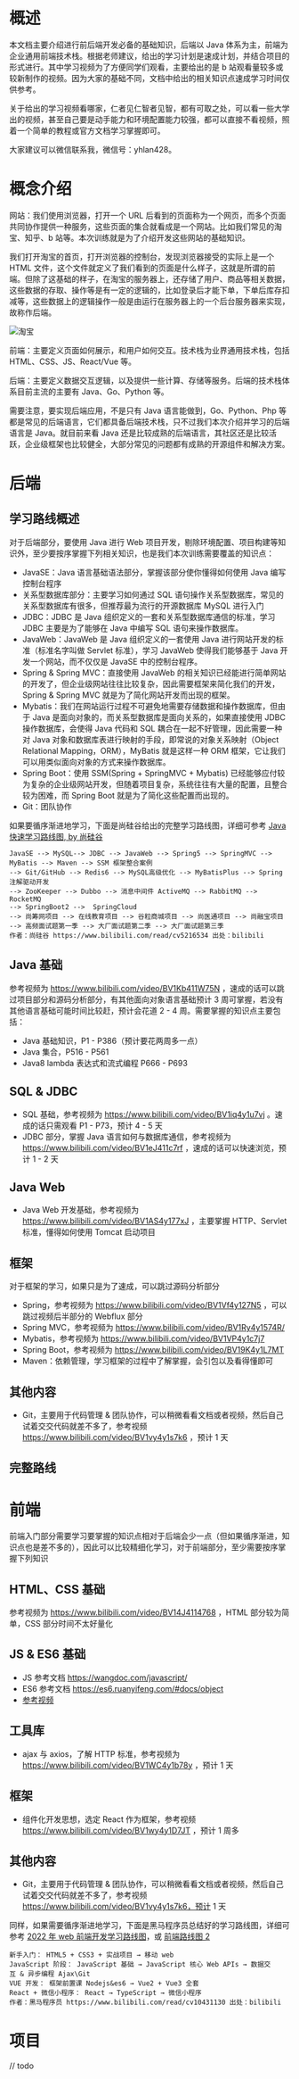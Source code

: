 # 概述

本文档主要介绍进行前后端开发必备的基础知识，后端以 Java 体系为主，前端为企业通用前端技术栈。根据老师建议，给出的学习计划是速成计划，并结合项目的形式进行。其中学习视频为了方便同学们观看，主要给出的是 b 站观看量较多或较新制作的视频。因为大家的基础不同，文档中给出的相关知识点速成学习时间仅供参考。

关于给出的学习视频看哪家，仁者见仁智者见智，都有可取之处，可以看一些大学出的视频，甚至自己要是动手能力和环境配置能力较强，都可以直接不看视频，照着一个简单的教程或官方文档学习掌握即可。

大家建议可以微信联系我，微信号：yhlan428。

# 概念介绍

网站：我们使用浏览器，打开一个 URL 后看到的页面称为一个网页，而多个页面共同协作提供一种服务，这些页面的集合就看成是一个网站。比如我们常见的淘宝、知乎、b 站等。本次训练就是为了介绍开发这些网站的基础知识。

我们打开淘宝的首页，打开浏览器的控制台，发现浏览器接受的实际上是一个 HTML 文件，这个文件就定义了我们看到的页面是什么样子，这就是所谓的前端。但除了这基础的样子，在淘宝的服务器上，还存储了用户、商品等相关数据，这些数据的存取、操作等是有一定的逻辑的，比如登录后才能下单，下单后库存扣减等，这些数据上的逻辑操作一般是由运行在服务器上的一个后台服务器来实现，故称作后端。

![淘宝](https://raw.githubusercontent.com/h428/img/master/note/00000230.jpg)

前端：主要定义页面如何展示，和用户如何交互。技术栈为业界通用技术栈，包括 HTML、CSS、JS、React/Vue 等。

后端：主要定义数据交互逻辑，以及提供一些计算、存储等服务。后端的技术栈体系目前主流的主要有 Java、Go、Python 等。

需要注意，要实现后端应用，不是只有 Java 语言能做到，Go、Python、Php 等都是常见的后端语言，它们都具备后端技术栈，只不过我们本次介绍并学习的后端语言是 Java。就目前来看 Java 还是比较成熟的后端语言，其社区还是比较活跃，企业级框架也比较健全，大部分常见的问题都有成熟的开源组件和解决方案。

# 后端

## 学习路线概述

对于后端部分，要使用 Java 进行 Web 项目开发，剔除环境配置、项目构建等知识外，至少要按序掌握下列相关知识，也是我们本次训练需要覆盖的知识点：

- JavaSE：Java 语言基础语法部分，掌握该部分使你懂得如何使用 Java 编写控制台程序
- 关系型数据库部分：主要学习如何通过 SQL 语句操作关系型数据库，常见的关系型数据库有很多，但推荐最为流行的开源数据库 MySQL 进行入门
- JDBC：JDBC 是 Java 组织定义的一套和关系型数据库通信的标准，学习 JDBC 主要是为了能够在 Java 中编写 SQL 语句来操作数据库。
- JavaWeb：JavaWeb 是 Java 组织定义的一套使用 Java 进行网站开发的标准（标准名字叫做 Servlet 标准），学习 JavaWeb 使得我们能够基于 Java 开发一个网站，而不仅仅是 JavaSE 中的控制台程序。
- Spring & Spring MVC：直接使用 JavaWeb 的相关知识已经能进行简单网站的开发了，但企业级网站往往比较复杂，因此需要框架来简化我们的开发，Spring & Spring MVC 就是为了简化网站开发而出现的框架。
- Mybatis：我们在网站运行过程不可避免地需要存储数据和操作数据库，但由于 Java 是面向对象的，而关系型数据库是面向关系的，如果直接使用 JDBC 操作数据库，会使得 Java 代码和 SQL 耦合在一起不好管理，因此需要一种对 Java 对象和数据库表进行映射的手段，即常说的对象关系映射（Object Relational Mapping，ORM），MyBatis 就是这样一种 ORM 框架，它让我们可以用类似面向对象的方式来操作数据库。
- Spring Boot：使用 SSM(Spring + SpringMVC + Mybatis) 已经能够应付较为复杂的企业级网站开发，但随着项目复杂，系统往往有大量的配置，且整合较为困难，而 Spring Boot 就是为了简化这些配置而出现的。
- Git：团队协作

如果要循序渐进地学习，下面是尚硅谷给出的完整学习路线图，详细可参考 [Java 快速学习路线图, by 尚硅谷](https://www.bilibili.com/read/cv5216534)

```
JavaSE --> MySQL--> JDBC --> JavaWeb --> Spring5 --> SpringMVC --> MyBatis --> Maven --> SSM 框架整合案例 
--> Git/GitHub --> Redis6 --> MySQL高级优化 --> MyBatisPlus --> Spring 注解驱动开发 
--> ZooKeeper --> Dubbo --> 消息中间件 ActiveMQ --> RabbitMQ --> RocketMQ
--> SpringBoot2 -->  SpringCloud 
--> 尚筹网项目 --> 在线教育项目 --> 谷粒商城项目 --> 尚医通项目 --> 尚融宝项目
--> 高频面试题第一季 --> 大厂面试题第二季 --> 大厂面试题第三季 
作者：尚硅谷 https://www.bilibili.com/read/cv5216534 出处：bilibili
```

## Java 基础

参考视频为 https://www.bilibili.com/video/BV1Kb411W75N ，速成的话可以跳过项目部分和源码分析部分，有其他面向对象语言基础预计 3 周可掌握，若没有其他语言基础可能时间比较赶，预计会花道 2 - 4 周。需要掌握的知识点主要包括：

- Java 基础知识，P1 - P386（预计要花两周多一点）
- Java 集合，P516 - P561
- Java8 lambda 表达式和流式编程 P666 - P693

## SQL & JDBC

- SQL 基础，参考视频为 https://www.bilibili.com/video/BV1iq4y1u7vj 。速成的话只需观看 P1 - P73，预计 4 - 5 天
- JDBC 部分，掌握 Java 语言如何与数据库通信，参考视频为 https://www.bilibili.com/video/BV1eJ411c7rf ，速成的话可以快速浏览，预计 1 - 2 天

## Java Web

- Java Web 开发基础，参考视频为 https://www.bilibili.com/video/BV1AS4y177xJ ，主要掌握 HTTP、Servlet 标准，懂得如何使用 Tomcat 启动项目

## 框架

对于框架的学习，如果只是为了速成，可以跳过源码分析部分

- Spring，参考视频为 https://www.bilibili.com/video/BV1Vf4y127N5 ，可以跳过视频后半部分的 Webflux 部分
- Spring MVC，参考视频为 https://www.bilibili.com/video/BV1Ry4y1574R/
- Mybatis，参考视频为 https://www.bilibili.com/video/BV1VP4y1c7j7
- Spring Boot，参考视频为 https://www.bilibili.com/video/BV19K4y1L7MT
- Maven：依赖管理，学习框架的过程中了解掌握，会引包以及看得懂即可

## 其他内容

- Git，主要用于代码管理 & 团队协作，可以稍微看看文档或者视频，然后自己试着交交代码就差不多了，参考视频 https://www.bilibili.com/video/BV1vy4y1s7k6 ，预计 1 天

## 完整路线

# 前端

前端入门部分需要学习要掌握的知识点相对于后端会少一点（但如果循序渐进，知识点也是差不多的），因此可以比较精细化学习，对于前端部分，至少需要按序掌握下列知识

## HTML、CSS 基础

参考视频为 https://www.bilibili.com/video/BV14J4114768 ，HTML 部分较为简单，CSS 部分时间不太好量化

## JS & ES6 基础

- JS 参考文档 https://wangdoc.com/javascript/
- ES6 参考文档 https://es6.ruanyifeng.com/#docs/object
- [参考视频](https://www.bilibili.com/video/BV1YW411T7GX)

## 工具库

- ajax 与 axios，了解 HTTP 标准，参考视频为 https://www.bilibili.com/video/BV1WC4y1b78y ，预计 1 天

## 框架

- 组件化开发思想，选定 React 作为框架，参考视频 https://www.bilibili.com/video/BV1wy4y1D7JT ，预计 1 周多

## 其他内容

- Git，主要用于代码管理 & 团队协作，可以稍微看看文档或者视频，然后自己试着交交代码就差不多了，参考视频 https://www.bilibili.com/video/BV1vy4y1s7k6，预计 1 天

同样，如果需要循序渐进地学习，下面是黑马程序员总结好的学习路线图，详细可参考 [2022 年 web 前端开发学习路线图](https://www.bilibili.com/read/cv10431130)，或 [前端路线图 2](https://www.bilibili.com/read/cv5650633)

```
新手入门： HTML5 + CSS3 + 实战项目 → 移动 web
JavaScript 阶段： JavaScript 基础 → JavaScript 核心 Web APIs → 数据交互 & 异步编程 Ajax\Git
VUE 开发： 框架前置课 Nodejs&es6 → Vue2 + Vue3 全套
React + 微信小程序： React → TypeScript → 微信小程序
作者：黑马程序员 https://www.bilibili.com/read/cv10431130 出处：bilibili
```

# 项目

// todo
